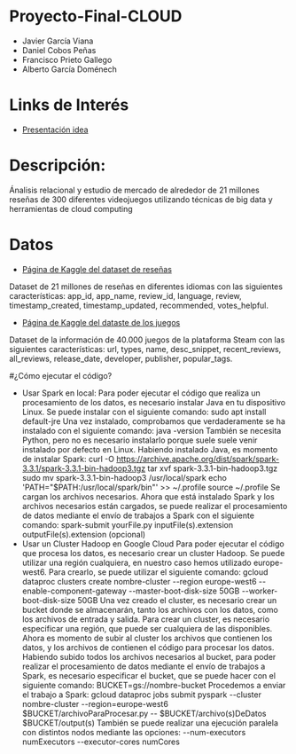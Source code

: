 # Proyecto-Final-CLOUD
* Javier García Viana
* Daniel Cobos Peñas
* Francisco Prieto Gallego
* Alberto García Doménech

# Links de Interés
* [Presentación idea](https://docs.google.com/presentation/d/1bndRXzmOWwVLmoXwjcvGRPQskVZk58VQPU7JXqMCTfA/edit?usp=sharing)

# Descripción:
Ánalisis relacional y estudio de mercado de alrededor de 21 millones reseñas de 300 diferentes videojuegos utilizando técnicas de big data y herramientas de cloud computing

# Datos
* [Página de Kaggle del dataset de reseñas](https://www.kaggle.com/datasets/najzeko/steam-reviews-2021)

Dataset de 21 millones de reseñas en  diferentes idiomas con las siguientes características: app_id, app_name, review_id, language, review, timestamp_created, timestamp_updated, recommended, votes_helpful.

* [Página de Kaggle del dataste de los juegos](https://www.kaggle.com/datasets/trolukovich/steam-games-complete-dataset)

Dataset de la información de 40.000 juegos de la plataforma Steam con las siguientes características: url, types, name, desc_snippet, recent_reviews, all_reviews, release_date, developer, publisher, popular_tags.

#¿Cómo ejecutar el código?
* Usar Spark en local:
Para poder ejecutar el código que realiza un procesamiento de los datos, es necesario instalar Java en tu dispositivo Linux. Se puede instalar con el siguiente comando:
  sudo apt install default-jre
Una vez instalado, comprobamos que verdaderamente se ha instalado con el siguiente comando:
  java -version
También se necesita Python, pero no es necesario instalarlo porque suele suele venir instalado por defecto en Linux.
Habiendo instalado Java, es momento de instalar Spark:
  curl -O https://archive.apache.org/dist/spark/spark-3.3.1/spark-3.3.1-bin-hadoop3.tgz
  tar xvf spark-3.3.1-bin-hadoop3.tgz
  sudo mv spark-3.3.1-bin-hadoop3 /usr/local/spark
  echo 'PATH="$PATH:/usr/local/spark/bin"' >> ~/.profile
  source ~/.profile
Se cargan los archivos necesarios.
Ahora que está instalado Spark y los archivos necesarios están cargados, se puede realizar el procesamiento de datos mediante el envío de trabajos a Spark con el siguiente comando:
  spark-submit yourFile.py inputFile(s).extension outputFile(s).extension (opcional)
* Usar un Cluster Hadoop en Google Cloud
Para poder ejecutar el código que procesa los datos, es necesario crear un cluster Hadoop. Se puede utilizar una región cualquiera, en nuestro caso hemos utilizado europe-west6. Para crearlo, se puede utilizar el siguiente comando:
  gcloud dataproc clusters create nombre-cluster --region europe-west6 --enable-component-gateway --master-boot-disk-size 50GB --worker-boot-disk-size 50GB
Una vez creado el cluster, es necesario crear un bucket donde se almacenarán, tanto los archivos con los datos, como los archivos de entrada y salida.
Para crear un cluster, es necesario especificar una región, que puede ser cualquiera de las disponibles.
Ahora es momento de subir al cluster los archivos que contienen los datos, y los archivos de contienen el código para procesar los datos.
Habiendo subido todos los archivos necesarios al bucket, para poder realizar el procesamiento de datos mediante el envío de trabajos a Spark, es necesario especificar el bucket, que se puede hacer con el siguiente comando:
  BUCKET=gs://nombre-bucket
Procedemos a enviar el trabajo a Spark:
  gcloud dataproc jobs submit pyspark --cluster nombre-cluster --region=europe-west6 $BUCKET/archivoParaProcesar.py -- $BUCKET/archivo(s)DeDatos $BUCKET/output(s)
También se puede realizar una ejecución paralela con distintos nodos mediante las opciones:
  --num-executors numExecutors --executor-cores numCores
